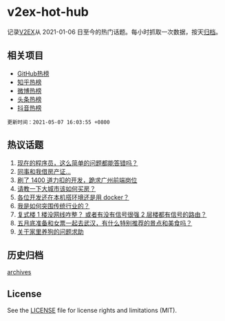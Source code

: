 # v2ex-hot-hub

 记录[V2EX](https://www.v2ex.com/)从 2021-01-06 日至今的热门话题。每小时抓取一次数据，按天[归档](archives)。
 
 ## 相关项目

- [GitHub热榜](https://github.com/snaildev/github-hot-hub)
- [知乎热榜](https://github.com/snaildev/zhihu-hot-hub)
- [微博热榜](https://github.com/snaildev/weibo-hot-hub)
- [头条热榜](https://github.com/snaildev/toutiao-hot-hub)
- [抖音热榜](https://github.com/snaildev/douyin-hot-hub)


 `更新时间：2021-05-07 16:03:55 +0800`

## 热议话题

1. [现在的程序员，这么简单的问题都能答错吗？](https://www.v2ex.com/t/775262)
1. [同事和我借房产证…](https://www.v2ex.com/t/775403)
1. [刷了 1400 道力扣的开发，跪求广州前端岗位](https://www.v2ex.com/t/775284)
1. [请教一下大城市该如何买房？](https://www.v2ex.com/t/775335)
1. [各位开发还在本机搭环境还是用 docker？](https://www.v2ex.com/t/775224)
1. [我是如何突围传统行业的？](https://www.v2ex.com/t/775334)
1. [复式楼 1 楼没网线咋整？ 或者有没有信号很强 2 层楼都有信号的路由？](https://www.v2ex.com/t/775352)
1. [五月底准备和女票一起去武汉，有什么特别推荐的景点和美食吗？](https://www.v2ex.com/t/775200)
1. [关于家里养狗的问题求助](https://www.v2ex.com/t/775249)

## 历史归档

[archives](archives)

## License

See the [LICENSE](LICENSE) file for license rights and limitations (MIT).
